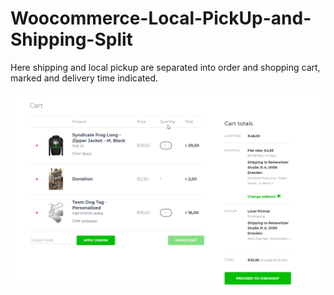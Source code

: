# Woocommerce-Local-PickUp-and-Shipping-Split
Here shipping and local pickup are separated into order and shopping cart, marked and delivery time indicated.

![alt text](https://github.com/Crytix/Woocommerce-Local-PickUp-and-Shipping-Split/blob/master/2019-09-02%2021_12_37-Cart%20-%20SYNDICATE.png)
